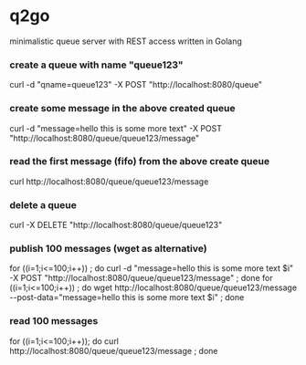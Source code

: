 # q2go
minimalistic queue server with REST access written in Golang

### create a queue with name "queue123"
curl -d "qname=queue123" -X POST "http://localhost:8080/queue"

### create some message in the above created queue
curl -d "message=hello this is some more text" -X POST "http://localhost:8080/queue/queue123/message"

### read the first message (fifo) from the above create queue
curl http://localhost:8080/queue/queue123/message

### delete a queue
curl -X DELETE "http://localhost:8080/queue/queue123"

### publish 100 messages (wget as alternative)
for ((i=1;i<=100;i++)) ; do curl -d "message=hello this is some more text $i" -X POST "http://localhost:8080/queue/queue123/message" ; done
for ((i=1;i<=100;i++)) ; do wget http://localhost:8080/queue/queue123/message --post-data="message=hello this is some more text $i" ; done

### read 100 messages
for ((i=1;i<=100;i++)); do curl http://localhost:8080/queue/queue123/message ; done




